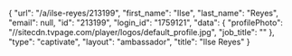 {
    "url": "\/a\/ilse-reyes\/213199",
    "first_name": "Ilse",
    "last_name": "Reyes",
    "email": null,
    "id": "213199",
    "login_id": "1759121",
    "data": {
        "profilePhoto": "\/\/sitecdn.tvpage.com\/player\/logos\/default_profile.jpg",
        "job_title": ""
    },
    "type": "captivate",
    "layout": "ambassador",
    "title": "Ilse Reyes"
}